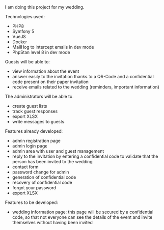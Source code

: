 I am doing this project for my wedding. 

Technologies used:
- PHP8
- Symfony 5
- VueJS
- Docker
- MailHog to intercept emails in dev mode
- PhpStan level 8 in dev mode

Guests will be able to:
- view information about the event
- answer easily to the invitation thanks to a QR-Code and a confidential code present on their paper invitation
- receive emails related to the wedding (reminders, important information)

The administrators will be able to:
- create guest lists
- track guest responses
- export XLSX
- write messages to guests

Features already developed:
- admin registration page
- admin login page
- admin area with user and guest management
- reply to the invitation by entering a confidential code to validate that the person has been invited to the wedding
- contact form
- password change for admin
- generation of confidential code
- recovery of confidential code
- forgot your password
- export XLSX

Features to be developed:
- wedding information page: this page will be secured by a confidential code, so that not everyone can see the details
of the event and invite themselves without having been invited
  

